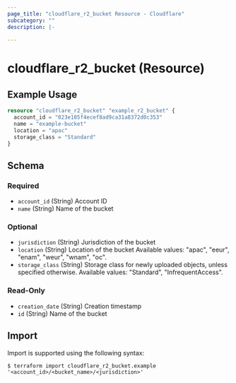 ```yaml
---
page_title: "cloudflare_r2_bucket Resource - Cloudflare"
subcategory: ""
description: |-
  
---
```


# cloudflare_r2_bucket (Resource)



## Example Usage

```terraform
resource "cloudflare_r2_bucket" "example_r2_bucket" {
  account_id = "023e105f4ecef8ad9ca31a8372d0c353"
  name = "example-bucket"
  location = "apac"
  storage_class = "Standard"
}
```

<!-- schema generated by tfplugindocs -->
## Schema

### Required

- `account_id` (String) Account ID
- `name` (String) Name of the bucket

### Optional

- `jurisdiction` (String) Jurisdiction of the bucket
- `location` (String) Location of the bucket
Available values: "apac", "eeur", "enam", "weur", "wnam", "oc".
- `storage_class` (String) Storage class for newly uploaded objects, unless specified otherwise.
Available values: "Standard", "InfrequentAccess".

### Read-Only

- `creation_date` (String) Creation timestamp
- `id` (String) Name of the bucket

## Import

Import is supported using the following syntax:

```shell
$ terraform import cloudflare_r2_bucket.example '<account_id>/<bucket_name>/<jurisdiction>'
```
